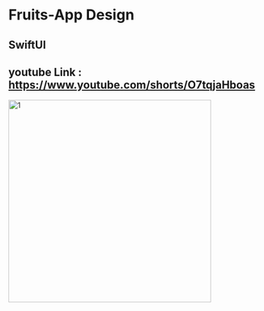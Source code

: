 # Fruits-App Design
## SwiftUI
## youtube Link :  https://www.youtube.com/shorts/O7tqjaHboas
<img width="400" alt="1" src="https://firebasestorage.googleapis.com/v0/b/my-images-d22b2.appspot.com/o/Screenshot%202023-11-23%20at%202.54.42%20PM.png?alt=media&token=a19ffe55-1c54-4ebe-917b-b9ad98bf1da3">
